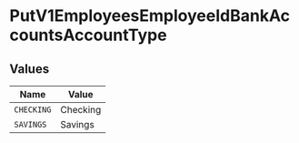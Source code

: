 # PutV1EmployeesEmployeeIdBankAccountsAccountType


## Values

| Name       | Value      |
| ---------- | ---------- |
| `CHECKING` | Checking   |
| `SAVINGS`  | Savings    |